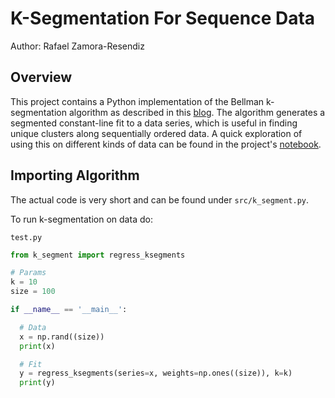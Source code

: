 # K-Segmentation For Sequence Data
Author: Rafael Zamora-Resendiz

## Overview

This project contains a Python implementation of the Bellman k-segmentation
algorithm as described in this [blog](http://homepages.spa.umn.edu/~willmert/science/ksegments/).
The algorithm generates a segmented constant-line fit to a data series, which
is useful in finding unique clusters along sequentially ordered data. A quick
exploration of using this on different kinds of data can be found in the project's
[notebook](notebook/research.ipynb).

## Importing Algorithm
The actual code is very short and can be found under `src/k_segment.py`.

To run k-segmentation on data do:

`test.py`
```python
from k_segment import regress_ksegments

# Params
k = 10
size = 100

if __name__ == '__main__':

  # Data
  x = np.rand((size))
  print(x)

  # Fit
  y = regress_ksegments(series=x, weights=np.ones((size)), k=k)
  print(y)

```

